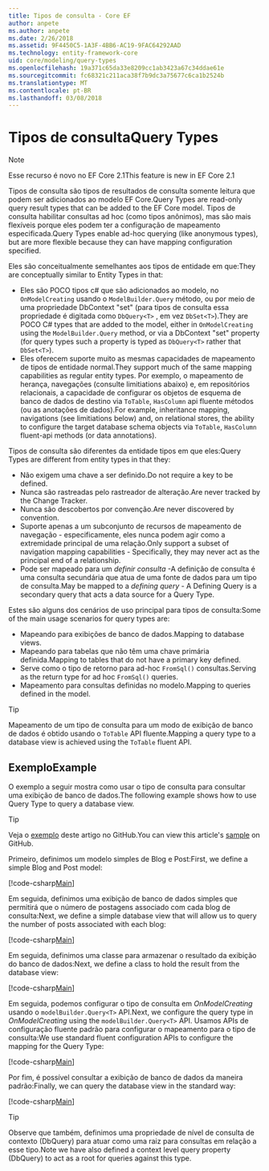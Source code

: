 ```yaml
---
title: Tipos de consulta - Core EF
author: anpete
ms.author: anpete
ms.date: 2/26/2018
ms.assetid: 9F4450C5-1A3F-4BB6-AC19-9FAC64292AAD
ms.technology: entity-framework-core
uid: core/modeling/query-types
ms.openlocfilehash: 19a371c65da33e8209cc1ab3423a67c34ddae61e
ms.sourcegitcommit: fc68321c211aca38f7b9dc3a75677c6ca1b2524b
ms.translationtype: MT
ms.contentlocale: pt-BR
ms.lasthandoff: 03/08/2018
---
```

# <a name="query-types"></a><span data-ttu-id="5b190-102">Tipos de consulta</span><span class="sxs-lookup"><span data-stu-id="5b190-102">Query Types</span></span>
> [!NOTE]
> <span data-ttu-id="5b190-103">Esse recurso é novo no EF Core 2.1</span><span class="sxs-lookup"><span data-stu-id="5b190-103">This feature is new in EF Core 2.1</span></span>

<span data-ttu-id="5b190-104">Tipos de consulta são tipos de resultados de consulta somente leitura que podem ser adicionados ao modelo EF Core.</span><span class="sxs-lookup"><span data-stu-id="5b190-104">Query Types are read-only query result types that can be added to the EF Core model.</span></span> <span data-ttu-id="5b190-105">Tipos de consulta habilitar consultas ad hoc (como tipos anônimos), mas são mais flexíveis porque eles podem ter a configuração de mapeamento especificada.</span><span class="sxs-lookup"><span data-stu-id="5b190-105">Query Types enable ad-hoc querying (like anonymous types), but are more flexible because they can have mapping configuration specified.</span></span>

<span data-ttu-id="5b190-106">Eles são conceitualmente semelhantes aos tipos de entidade em que:</span><span class="sxs-lookup"><span data-stu-id="5b190-106">They are conceptually similar to Entity Types in that:</span></span>

- <span data-ttu-id="5b190-107">Eles são POCO tipos c# que são adicionados ao modelo, no ```OnModelCreating``` usando o ```ModelBuilder.Query``` método, ou por meio de uma propriedade DbContext "set" (para tipos de consulta essa propriedade é digitada como ```DbQuery<T>``` , em vez ```DbSet<T>```).</span><span class="sxs-lookup"><span data-stu-id="5b190-107">They are POCO C# types that are added to the model, either in ```OnModelCreating``` using the ```ModelBuilder.Query``` method, or via a DbContext "set" property (for query types such a property is typed as ```DbQuery<T>``` rather that ```DbSet<T>```).</span></span>
- <span data-ttu-id="5b190-108">Eles oferecem suporte muito as mesmas capacidades de mapeamento de tipos de entidade normal.</span><span class="sxs-lookup"><span data-stu-id="5b190-108">They support much of the same mapping capabilities as regular entity types.</span></span> <span data-ttu-id="5b190-109">Por exemplo, o mapeamento de herança, navegações (consulte limitiations abaixo) e, em repositórios relacionais, a capacidade de configurar os objetos de esquema de banco de dados de destino via ```ToTable```, ```HasColumn``` api fluente métodos (ou as anotações de dados).</span><span class="sxs-lookup"><span data-stu-id="5b190-109">For example, inheritance mapping, navigations (see limitiations below) and, on relational stores, the ability to configure the target database schema objects via ```ToTable```, ```HasColumn``` fluent-api methods (or data annotations).</span></span>

<span data-ttu-id="5b190-110">Tipos de consulta são diferentes da entidade tipos em que eles:</span><span class="sxs-lookup"><span data-stu-id="5b190-110">Query Types are different from entity types in that they:</span></span>

- <span data-ttu-id="5b190-111">Não exigem uma chave a ser definido.</span><span class="sxs-lookup"><span data-stu-id="5b190-111">Do not require a key to be defined.</span></span>
- <span data-ttu-id="5b190-112">Nunca são rastreadas pelo rastreador de alteração.</span><span class="sxs-lookup"><span data-stu-id="5b190-112">Are never tracked by the Change Tracker.</span></span>
- <span data-ttu-id="5b190-113">Nunca são descobertos por convenção.</span><span class="sxs-lookup"><span data-stu-id="5b190-113">Are never discovered by convention.</span></span>
- <span data-ttu-id="5b190-114">Suporte apenas a um subconjunto de recursos de mapeamento de navegação - especificamente, eles nunca podem agir como a extremidade principal de uma relação.</span><span class="sxs-lookup"><span data-stu-id="5b190-114">Only support a subset of navigation mapping capabilities - Specifically, they may never act as the principal end of a relationship.</span></span>
- <span data-ttu-id="5b190-115">Pode ser mapeado para um _definir consulta_ -A definição de consulta é uma consulta secundária que atua de uma fonte de dados para um tipo de consulta.</span><span class="sxs-lookup"><span data-stu-id="5b190-115">May be mapped to a _defining query_ - A Defining Query is a secondary query that acts a data source for a Query Type.</span></span>

<span data-ttu-id="5b190-116">Estes são alguns dos cenários de uso principal para tipos de consulta:</span><span class="sxs-lookup"><span data-stu-id="5b190-116">Some of the main usage scenarios for query types are:</span></span>

- <span data-ttu-id="5b190-117">Mapeando para exibições de banco de dados.</span><span class="sxs-lookup"><span data-stu-id="5b190-117">Mapping to database views.</span></span>
- <span data-ttu-id="5b190-118">Mapeando para tabelas que não têm uma chave primária definida.</span><span class="sxs-lookup"><span data-stu-id="5b190-118">Mapping to tables that do not have a primary key defined.</span></span>
- <span data-ttu-id="5b190-119">Serve como o tipo de retorno para ad-hoc ```FromSql()``` consultas.</span><span class="sxs-lookup"><span data-stu-id="5b190-119">Serving as the return type for ad hoc ```FromSql()``` queries.</span></span>
- <span data-ttu-id="5b190-120">Mapeamento para consultas definidas no modelo.</span><span class="sxs-lookup"><span data-stu-id="5b190-120">Mapping to queries defined in the model.</span></span>

> [!TIP]
> <span data-ttu-id="5b190-121">Mapeamento de um tipo de consulta para um modo de exibição de banco de dados é obtido usando o ```ToTable``` API fluente.</span><span class="sxs-lookup"><span data-stu-id="5b190-121">Mapping a query type to a database view is achieved using the ```ToTable``` fluent API.</span></span>

## <a name="example"></a><span data-ttu-id="5b190-122">Exemplo</span><span class="sxs-lookup"><span data-stu-id="5b190-122">Example</span></span>

<span data-ttu-id="5b190-123">O exemplo a seguir mostra como usar o tipo de consulta para consultar uma exibição de banco de dados.</span><span class="sxs-lookup"><span data-stu-id="5b190-123">The following example shows how to use Query Type to query a database view.</span></span>

> [!TIP]
> <span data-ttu-id="5b190-124">Veja o [exemplo](https://github.com/aspnet/EntityFrameworkCore/tree/dev/samples/QueryTypes) deste artigo no GitHub.</span><span class="sxs-lookup"><span data-stu-id="5b190-124">You can view this article's [sample](https://github.com/aspnet/EntityFrameworkCore/tree/dev/samples/QueryTypes) on GitHub.</span></span>

<span data-ttu-id="5b190-125">Primeiro, definimos um modelo simples de Blog e Post:</span><span class="sxs-lookup"><span data-stu-id="5b190-125">First, we define a simple Blog and Post model:</span></span>

[!code-csharp[Main](../../../efcore-dev/samples/QueryTypes/Program.cs#Entities)]

<span data-ttu-id="5b190-126">Em seguida, definimos uma exibição de banco de dados simples que permitirá que o número de postagens associado com cada blog de consulta:</span><span class="sxs-lookup"><span data-stu-id="5b190-126">Next, we define a simple database view that will allow us to query the number of posts associated with each blog:</span></span>

[!code-csharp[Main](../../../efcore-dev/samples/QueryTypes/Program.cs#View)]

<span data-ttu-id="5b190-127">Em seguida, definimos uma classe para armazenar o resultado da exibição do banco de dados:</span><span class="sxs-lookup"><span data-stu-id="5b190-127">Next, we define a class to hold the result from the database view:</span></span>

[!code-csharp[Main](../../../efcore-dev/samples/QueryTypes/Program.cs#QueryType)]

<span data-ttu-id="5b190-128">Em seguida, podemos configurar o tipo de consulta em _OnModelCreating_ usando o ```modelBuilder.Query<T>``` API.</span><span class="sxs-lookup"><span data-stu-id="5b190-128">Next, we configure the query type in _OnModelCreating_ using the ```modelBuilder.Query<T>``` API.</span></span>
<span data-ttu-id="5b190-129">Usamos APIs de configuração fluente padrão para configurar o mapeamento para o tipo de consulta:</span><span class="sxs-lookup"><span data-stu-id="5b190-129">We use standard fluent configuration APIs to configure the mapping for the Query Type:</span></span>

[!code-csharp[Main](../../../efcore-dev/samples/QueryTypes/Program.cs#Configuration)]

<span data-ttu-id="5b190-130">Por fim, é possível consultar a exibição de banco de dados da maneira padrão:</span><span class="sxs-lookup"><span data-stu-id="5b190-130">Finally, we can query the database view in the standard way:</span></span>

[!code-csharp[Main](../../../efcore-dev/samples/QueryTypes/Program.cs#Query)]

> [!TIP]
> <span data-ttu-id="5b190-131">Observe que também, definimos uma propriedade de nível de consulta de contexto (DbQuery) para atuar como uma raiz para consultas em relação a esse tipo.</span><span class="sxs-lookup"><span data-stu-id="5b190-131">Note we have also defined a context level query property (DbQuery) to act as a root for queries against this type.</span></span>
